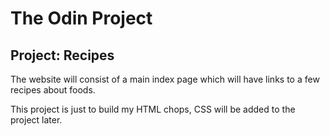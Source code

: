 # The Odin Project

## Project: Recipes

The website will consist of a main index page which will have links to a 
few recipes about foods.

This project is just to build my HTML chops, CSS will be added to the 
project later.

